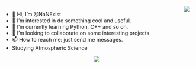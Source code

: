 <img align="right" src="https://github-readme-stats.vercel.app/api?username=NaNExist&show_icons=true&icon_color=66ccff&text_color=39c5bb&bg_color=ffffff&hide_title=true" />


- 👋 Hi, I’m @NaNExist
- 👀 I’m interested in do something cool and useful.
- 🌱 I’m currently learning Python, C++ and so on.
- 💞️ I’m looking to collaborate on some interesting projects.
- 📫 How to reach me: just send me messages.
- Studying Atmospheric Science
  
<div align="center"> <img src="https://visitor-badge.glitch.me/badge?page_id=NaNExist" /> </div>

<!---
NaNExist/NaNExist is a ✨ special ✨ repository because its `README.md` (this file) appears on your GitHub profile.
You can click the Preview link to take a look at your changes.
--->
